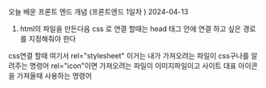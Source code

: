 오늘 배운 프론트 엔드 개념 
(프론트엔드 1일차 )
2024-04-13

1. html의 파일을 만든다음 css 로 연결 할때는 head 태그 안에 
연결 하고 싶은 경로를 지정해줘야 한다
<link rel="stylesheet" href="./main.css"> css연결 할때
여기서 rel="stylesheet" 이거는 내가 가져오려는 파일이 css구나를 알려주는 명령어
 rel="icon"이면 가져오려는 파일이 이미지파일이고 사이트 대표 아이콘을 가져올때 사용하는 명령어 
<style> html 안에 css를 작성하는 경우에 사용한다

2.
1).<script src="./main.js"></script> js 연결 할때
2).<script> html 안에 js를 작성하는 경우에 사용한다 


3.
1) <meta>는 html문서 제작자,내용,키워드 같은 여러 정보를 
 	검색엔진이나 브라우저에게 제공한다
2)<meta name="viewport" content="width=device-width, initial-scale=1.0">
	모바일 기기에서 모이는 사이즈를 뜻한다


4.

절대경로
1)<img src="./images/logo.png" alt="HEROPY">는 파일을 다운 받아서 가져오는 코드
여기서 alt는 대체 이미지 텍스트이다 이미지를 못불러오면 나오는 텍스트

상대경로(./은 주변에서 찾음, ../상위에서 찾음)
2)<img src="https://heropy.blog/css/images/logo.png" alt="heropy">는 사이트에서 직접 가져오는 코드


